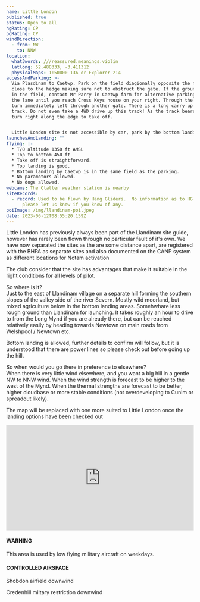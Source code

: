 ```yaml
---
name: Little London
published: true
status: Open to all
hgRating: CP
pgRating: CP
windDirection:
  - from: NW
    to: NNW
location:
  what3words: ///reassured.meanings.violin
  latlong: 52.488333, -3.411312
  physicalMaps: 1:50000 136 or Explorer 214
accessAndParking: >-
  Via Plasdinam to Caetwp. Park on the field diagionally opposite the farm,
  close to the hedge making sure not to obstruct the gate. If the ground is wet
  in the field, contact Mr Parry in Caetwp farm for alternative parking. Walk up
  the lane until you reach Cross Keys house on your right. Through the gate and
  turn immediately left through another gate. There is a long carry up the rough
  track. Do not even take a 4WD drive up this track! As the track bears left,
  turn right along the edge to take off.


  Little London site is not accessible by car, park by the bottom landing area only.
launchesAndLanding: ""
flying: |-
  * T/O altitude 1350 ft AMSL
  * Top to bottom 450 ft
  * Take off is straightforward.
  * Top landing is good.
  * Bottom landing by Caetwp is in the same field as the parking.
  * No paramotors allowed.
  * No dogs allowed.
webcams: The Clatter weather station is nearby
siteRecords:
  - record: Used to be flown by Hang Gliders.  No information as to HG or PG XC's,
      please let us know if you know of any.
poiImage: /img/llandinam-poi.jpeg
date: 2023-06-12T08:55:20.159Z
---
```

Little London has previously always been part of the Llandinam site guide, however has rarely been flown through no particular fault of it's own.  We have now separated the sites as the are some distance apart, are registered with the BHPA as separate sites and also documented on the CANP system as different locations for Notam activation 

The club consider that the site has advantages that make it suitable in the right conditions for all levels of pilot.

So where is it?\
Just to the east of Llandinam village on a separate hill forming the southern slopes  of the valley side of the river Severn.  Mostly wild moorland, but mixed agriculture below in the bottom landing areas. Somehwhare less rough ground than Llandinam for launching.  It takes roughly an hour to drive to from the Long Mynd if you are already there, but can be reached relatively easily by heading towards Newtown on main roads from Welshpool / Newtown etc.

Bottom landing is allowed, further details to confirm will follow, but it is understood that there are power lines so please check out before going up the hill.

So when would you go there in preference to elsewhere?\
When there is very little wind elsewhere, and you want a big hill in a gentle NW to NNW wind. When the wind strength is forecast to be higher to the west of the Mynd. When the thermal strengths are forecast to be better, higher cloudbase or more stable conditions (not overdeveloping to Cunim or spreadout likely). 

The map will be replaced with one more suited to Little London once the landing options have been checked out

<iframe style="aspect-ratio: 16 / 9; width: 100%; max-width: 560px;" src="https://www.youtube.com/embed/qywHZBbyURo" title="YouTube video player" frameborder="0" allow="accelerometer; autoplay; clipboard-write; encrypted-media; gyroscope; picture-in-picture; web-share" allowfullscreen></iframe>

#### WARNING

This area is used by low flying military aircraft on weekdays.

#### CONTROLLED AIRSPACE

Shobdon airfield downwind

Credenhill miltary restriction downwind